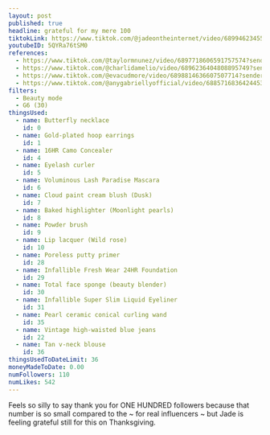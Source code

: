 ```yaml
---
layout: post
published: true
headline: grateful for my mere 100
tiktokLink: https://www.tiktok.com/@jadeontheinternet/video/6899462345513274629
youtubeID: 5QYRa76tSM0
references:
  - https://www.tiktok.com/@taylormnunez/video/6897718606591757574?sender_device=pc&sender_web_id=6891999718790268421&is_from_webapp=1
  - https://www.tiktok.com/@charlidamelio/video/6896236404808895749?sender_device=pc&sender_web_id=6891999718790268421&is_from_webapp=1
  - https://www.tiktok.com/@evacudmore/video/6898814636607507714?sender_device=pc&sender_web_id=6891999718790268421&is_from_webapp=1
  - https://www.tiktok.com/@anygabriellyofficial/video/6885716836424453382?sender_device=pc&sender_web_id=6891999718790268421&is_from_webapp=1
filters:
  - Beauty mode
  - G6 (30)
thingsUsed:
  - name: Butterfly necklace
    id: 0
  - name: Gold-plated hoop earrings
    id: 1
  - name: 16HR Camo Concealer
    id: 4
  - name: Eyelash curler
    id: 5
  - name: Voluminous Lash Paradise Mascara
    id: 6
  - name: Cloud paint cream blush (Dusk)
    id: 7
  - name: Baked highlighter (Moonlight pearls)
    id: 8
  - name: Powder brush
    id: 9
  - name: Lip lacquer (Wild rose)
    id: 10
  - name: Poreless putty primer
    id: 28
  - name: Infallible Fresh Wear 24HR Foundation
    id: 29
  - name: Total face sponge (beauty blender)
    id: 30
  - name: Infallible Super Slim Liquid Eyeliner
    id: 31
  - name: Pearl ceramic conical curling wand
    id: 35
  - name: Vintage high-waisted blue jeans
    id: 22
  - name: Tan v-neck blouse
    id: 36
thingsUsedToDateLimit: 36
moneyMadeToDate: 0.00
numFollowers: 110
numLikes: 542
---
```


Feels so silly to say thank you for ONE HUNDRED followers because that number is so small compared to the ~ for real influencers ~ but Jade is feeling grateful still for this on Thanksgiving.
